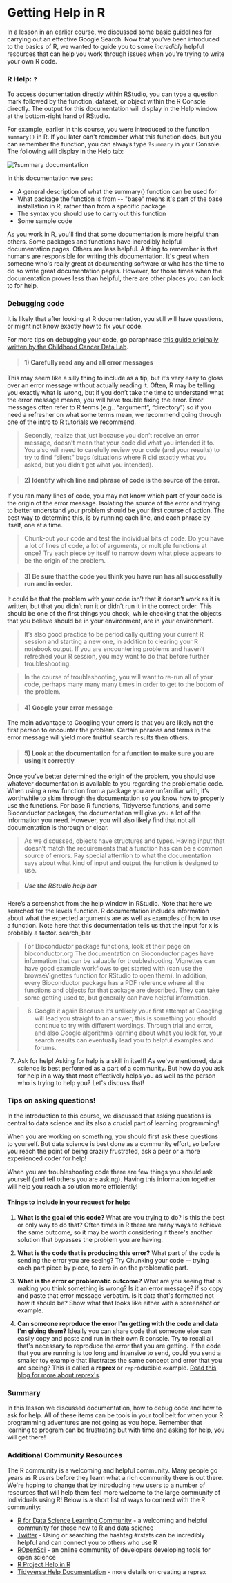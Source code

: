 


# Getting Help in R

In a lesson in an earlier course, we discussed some basic guidelines for carrying out an effective Google Search. Now that you've been introduced to the basics of R, we wanted to guide you to some *incredibly* helpful resources that can help you work through issues when you're trying to write your own R code.

### R Help: `?`

To access documentation directly within RStudio, you can type a question mark followed by the function, dataset, or object within the R Console directly. The output for this documentation will display in the Help window at the bottom-right hand of RStudio.

For example, earlier in this course, you were introduced to the function `summary()` in R. If you later can't remember what this function does, but you can remember the function, you can always type `?summary` in your Console. The following will display in the Help tab:


![?summary documentation](https://docs.google.com/presentation/d/1xDXjuZZ8OifFKW3MzKhQL0kI5f3XcCfHn9oHgyhpyMk/export/png?id=1xDXjuZZ8OifFKW3MzKhQL0kI5f3XcCfHn9oHgyhpyMk&pageid=g37af3c0ac8_0_49)

In this documentation we see:

* A general description of what the summary() function can be used for
* What package the function is from -- "base" means it's part of the base installation in R, rather than from a specific package
* The syntax you should use to carry out this function
* Some sample code

As you work in R, you'll find that some documentation is more helpful than others. Some packages and functions have incredibly helpful documentation pages. Others are less helpful. A thing to remember is that humans are responsible for writing this documentation. It's great when someone who's really great at documenting software or who has the time to do so write great documentation pages. However, for those times when the documentation proves less than helpful, there are other places you can look to for help.

### Debugging code

It is likely that after looking at R documentation, you still will have questions, or might not know exactly how to fix your code.

For more tips on debugging your code, go paraphrase [this guide originally written by the Childhood Cancer Data Lab](https://hutchdatascience.org/code_review/lab_developers.html#Tips_on_debugging).

> #### 1) Carefully read any and all error messages
This may seem like a silly thing to include as a tip, but it’s very easy to gloss over an error message without actually reading it. Often, R may be telling you exactly what is wrong, but if you don’t take the time to understand what the error message means, you will have trouble fixing the error. Error messages often refer to R terms (e.g.. “argument”, “directory”) so if you need a refresher on what some terms mean, we recommend going through one of the intro to R tutorials we recommend.

> Secondly, realize that just because you don’t receive an error message, doesn’t mean that your code did what you intended it to. You also will need to carefully review your code (and your results) to try to find “silent” bugs (situations where R did exactly what you asked, but you didn’t get what you intended).

> #### 2) Identify which line and phrase of code is the source of the error.
If you ran many lines of code, you may not know which part of your code is the origin of the error message. Isolating the source of the error and trying to better understand your problem should be your first course of action. The best way to determine this, is by running each line, and each phrase by itself, one at a time.

> Chunk-out your code and test the individual bits of code. Do you have a lot of lines of code, a lot of arguments, or multiple functions at once? Try each piece by itself to narrow down what piece appears to be the origin of the problem.

> #### 3) Be sure that the code you think you have run has all successfully run and in order.
It could be that the problem with your code isn’t that it doesn’t work as it is written, but that you didn’t run it or didn’t run it in the correct order. This should be one of the first things you check, while checking that the objects that you believe should be in your environment, are in your environment.

> It’s also good practice to be periodically quitting your current R session and starting a new one, in addition to clearing your R notebook output. If you are encountering problems and haven’t refreshed your R session, you may want to do that before further troubleshooting.

> In the course of troubleshooting, you will want to re-run all of your code, perhaps many many many times in order to get to the bottom of the problem.

> #### 4) Google your error message
The main advantage to Googling your errors is that you are likely not the first person to encounter the problem. Certain phrases and terms in the error message will yield more fruitful search results then others.

> #### 5) Look at the documentation for a function to make sure you are using it correctly
Once you’ve better determined the origin of the problem, you should use whatever documentation is available to you regarding the problematic code. When using a new function from a package you are unfamiliar with, it’s worthwhile to skim through the documentation so you know how to properly use the functions. For base R functions, Tidyverse functions, and some Bioconductor packages, the documentation will give you a lot of the information you need. However, you will also likely find that not all documentation is thorough or clear.

> As we discussed, objects have structures and types. Having input that doesn’t match the requirements that a function has can be a common source of errors. Pay special attention to what the documentation says about what kind of input and output the function is designed to use.

> ##### Use the RStudio help bar
Here’s a screenshot from the help window in RStudio. Note that here we searched for the levels function. R documentation includes information about what the expected arguments are as well as examples of how to use a function. Note here that this documentation tells us that the input for x is probably a factor. search_bar

> For Bioconductor package functions, look at their page on bioconductor.org The documentation on Bioconductor pages have information that can be valuable for troubleshooting. Vignettes can have good example workflows to get started with (can use the browseVignettes function for RStudio to open them). In addition, every Bioconductor package has a PDF reference where all the functions and objects for that package are described. They can take some getting used to, but generally can have helpful information.

> 6) Google it again
Because it’s unlikely your first attempt at Googling will lead you straight to an answer; this is something you should continue to try with different wordings. Through trial and error, and also Google algorithms learning about what you look for, your search results can eventually lead you to helpful examples and forums.

7) Ask for help! Asking for help is a skill in itself! As we've mentioned, data science is best performed as a part of a community. But how do you ask for help in a way that most effectively helps you as well as the person who is trying to help you? Let's discuss that!

### Tips on asking questions!

In the introduction to this course, we discussed that asking questions is central to data science and its also a crucial part of learning programming!

When you are working on something, you should first ask these questions to yourself. But data science is best done as a community effort, so before you reach the point of being crazily frustrated, ask a peer or a more experienced coder for help!

When you are troubleshooting code there are few things you should ask yourself (and tell others you are asking). Having this information together will help you reach a solution more efficiently!

#### Things to include in your request for help:

1. **What is the goal of this code?**
What are you trying to do? Is this the best or only way to do that? Often times in R there are many ways to achieve the same outcome, so it may be worth considering if there's another solution that bypasses the problem you are having.

2. **What is the code that is producing this error?**
What part of the code is sending the error you are seeing? Try Chunking your code -- trying each part piece by piece, to zero in on the problematic part.

3. **What is the error or problematic outcome?**
What are you seeing that is making you think something is wrong? Is it an error message? if so copy and paste that error message verbatim. Is it data that's formatted not how it should be? Show what that looks like either with a screenshot or example.

4. **Can someone reproduce the error I'm getting with the code and data I'm giving them?** Ideally you can share code that someone else can easily copy and paste and run in their own R console. Try to recall all that's necessary to reproduce the error that you are getting. If the code that you are running is too long and intensive to send, could you send a smaller toy example that illustrates the same concept and error that you are seeing? This is called a **reprex** or `repr`oducible `ex`ample. [Read this blog for more about reprex's](https://www.r-bloggers.com/2020/10/how-to-make-a-reprex/).


### Summary

In this lesson we discussed documentation, how to debug code and how to ask for help. All of these items can be tools in your tool belt for when your R programming adventures are not going as you hope. Remember that learning to program can be frustrating but with time and asking for help, you will get there!

### Additional Community Resources

The R community is a welcoming and helpful community. Many people go years as R users before they learn what a rich community there is out there. We're hoping to change that by introducing new users to a number of resources that will help them feel more welcome to the large community of individuals using R! Below is a short list of ways to connect with the R community:

* [R for Data Science Learning Community](https://medium.com/@kierisi/r4ds-the-next-iteration-d51e0a1b0b82) - a welcoming and helpful community for those new to R and data science
* [Twitter](https://twitter.com) - Using or searching the hashtag #rstats can be incredibly helpful and can connect you to others who use R
* [ROpenSci](https://ropensci.org/) - an online community of developers developing tools for open science
* [R Project Help in R](https://www.r-project.org/help.html)
* [Tidyverse Help Documentation](https://www.tidyverse.org/help/) - more details on creating a reprex
